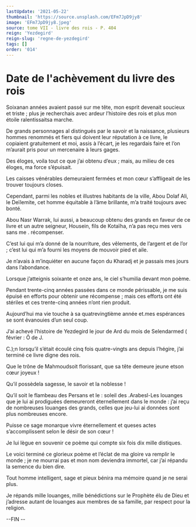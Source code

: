 ```yaml
---
lastUpdate: '2021-05-22'
thumbnail: 'https://source.unsplash.com/EFm7JpD9jy8'
image: 'EFm7JpD9jy8.jpeg'
source: tome VII - livre des rois - P. 404
reign: 'Yezdegird'
reign-slug: 'regne-de-yezdegird'
tags: []
order: '014'
---
```


# Date de l'achèvement du livre des rois

Soixanan années avaient passé sur me tête, mon esprit devenait soucieux et triste ; plus je recherchais avec ardeur l’histoire des rois et plus mon étoile ralentissaitsa marche.

De grands personnages al distingués par le savoir et la naissance, plusieurs hommes renommés et fiers qui doivent leur réputation à ce livre, le copiaient gratuitement et moi, assis à l’écart, je les regardais faire et l’on m’aurait pris pour un mercenaire à leurs gages.

Des éloges, voila tout ce que j’ai obtenu d’eux ; mais, au milieu de ces éloges, ma force s’épuisait.

Les caisses vénérables demeuraient fermées et mon cœur s’affligeait de les trouver toujours closes.

Cependant, parmi les nobles et illustres habitants de la ville, Abou Dolaf Ali, le Deïlemite, cet homme équitable à l’âme brillante, m’a traité toujours avec bonté.

Abou Nasr Warrak, lui aussi, a beaucoup obtenu des grands en faveur de ce livre et un autre seigneur, Housein, fils de Kotaïha, n’a pas reçu mes vers sans me . récompenser.

C’est lui qui m’a donné de la nourriture, des vêlements, de l’argent et de l’or ; c’est lui qui m’a fourni les moyens de mouvoir pied et aile.

Je n’avais à m’inquiéter en aucune façon du Kharadj et je passais mes jours dans l’abondance.

Lorsque j’atteignis soixante et onze ans, le ciel s’humilia devant mon poème.

Pendant trente-cinq années passées dans ce monde périssable, je me suis épuisé en efforts pour obtenir une récompense ; mais ces efforts ont été stériles et ces trente-cinq années n’ont rien produit.

Aujourd’hui ma vie touche à sa quatrevingtième année et.mes espérances se sont évanouies d’un seul coup.

J’ai achevé l’histoire de Yezdegird le jour de Ard du mois de Selendarmed ( février : Ô de J.

C.);n lorsqu’il s’était écoulé cinq fois quatre-vingts ans depuis l’hégire, j’ai terminé ce livre digne des rois.

Que le trône de Mahmoudsoit florissant, que sa tête demeure jeune etson cœur joyeux !

Qu’il possèdela sagesse, le savoir et la noblesse !

Qu’il soit le flambeau des Persans et le : soleil des .Arabesl-Les louanges que je lui ai prodiguées demeureront éternellement dans le monde : j’ai reçu de nombreuses louanges des grands, celles que jeu-lui ai données sont plus nombreuses encore.

Puisse ce sage monarque vivre éternellement et queses actes s’accomplissent selon le désir de son cœur !

Je lui lègue en souvenir ce poème qui compte six fois dix mille distiques.

Le voici terminé ce glorieux poème et l’éclat de ma gloire va remplir le monde ; je ne mourrai pas et mon nom deviendra immortel, car j’ai répandu la semence du bien dire.

Tout homme intelligent, sage et pieux bénira ma mémoire quand je ne serai plus.

Je répands mille louanges, mille bénédictions sur le Prophète élu de Dieu et j’adresse autant de louanges aux membres de sa famille, par respect pour la religion.

--FIN --
